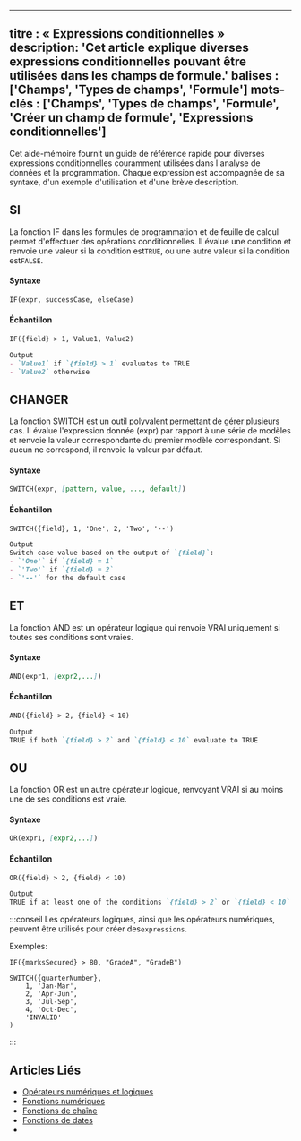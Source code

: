 ***
titre : « Expressions conditionnelles »
description: 'Cet article explique diverses expressions conditionnelles pouvant être utilisées dans les champs de formule.'
balises : \['Champs', 'Types de champs', 'Formule']
mots-clés : \['Champs', 'Types de champs', 'Formule', 'Créer un champ de formule', 'Expressions conditionnelles']
-----------------------------------------------------------------------------------------------------------------

Cet aide-mémoire fournit un guide de référence rapide pour diverses expressions conditionnelles couramment utilisées dans l'analyse de données et la programmation. Chaque expression est accompagnée de sa syntaxe, d'un exemple d'utilisation et d'une brève description.

## SI

La fonction IF dans les formules de programmation et de feuille de calcul permet d'effectuer des opérations conditionnelles. Il évalue une condition et renvoie une valeur si la condition est`TRUE`, ou une autre valeur si la condition est`FALSE`.

#### Syntaxe

```markdown
IF(expr, successCase, elseCase)
```

#### Échantillon

```markdown
IF({field} > 1, Value1, Value2)

Output
- `Value1` if `{field} > 1` evaluates to TRUE
- `Value2` otherwise
```

## CHANGER

La fonction SWITCH est un outil polyvalent permettant de gérer plusieurs cas. Il évalue l'expression donnée (expr) par rapport à une série de modèles et renvoie la valeur correspondante du premier modèle correspondant. Si aucun ne correspond, il renvoie la valeur par défaut.

#### Syntaxe

```markdown
SWITCH(expr, [pattern, value, ..., default])
```

#### Échantillon

```markdown
SWITCH({field}, 1, 'One', 2, 'Two', '--')

Output
Switch case value based on the output of `{field}`:
- `'One'` if `{field} = 1`
- `'Two'` if `{field} = 2`
- `'--'` for the default case
```

## ET

La fonction AND est un opérateur logique qui renvoie VRAI uniquement si toutes ses conditions sont vraies.

#### Syntaxe

```markdown
AND(expr1, [expr2,...])
```

#### Échantillon

```markdown
AND({field} > 2, {field} < 10)

Output
TRUE if both `{field} > 2` and `{field} < 10` evaluate to TRUE
```

## OU

La fonction OR est un autre opérateur logique, renvoyant VRAI si au moins une de ses conditions est vraie.

#### Syntaxe

```markdown
OR(expr1, [expr2,...])
```

#### Échantillon

```markdown
OR({field} > 2, {field} < 10)

Output
TRUE if at least one of the conditions `{field} > 2` or `{field} < 10` evaluates to TRUE
```

:::conseil
Les opérateurs logiques, ainsi que les opérateurs numériques, peuvent être utilisés pour créer des`expressions`.

Exemples:

```
IF({marksSecured} > 80, "GradeA", "GradeB")  
```

```
SWITCH({quarterNumber},  
    1, 'Jan-Mar',
    2, 'Apr-Jun',
    3, 'Jul-Sep',
    4, 'Oct-Dec',
    'INVALID'
)
```

:::

## Articles Liés

* [Opérateurs numériques et logiques](015.operators.md)
* [Fonctions numériques](020.numeric-functions.md)
* [Fonctions de chaîne](030.string-functions.md)
* [Fonctions de dates](040.date-functions.md)
* 
